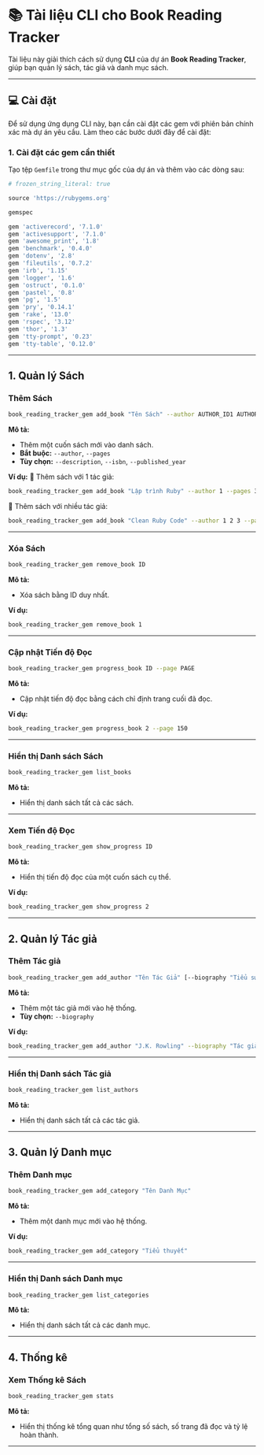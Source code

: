 # 📚 Tài liệu CLI cho **Book Reading Tracker**

Tài liệu này giải thích cách sử dụng **CLI** của dự án **Book Reading Tracker**, giúp bạn quản lý sách, tác giả và danh mục sách.

---

## 💻 Cài đặt

Để sử dụng ứng dụng CLI này, bạn cần cài đặt các gem với phiên bản chính xác mà dự án yêu cầu. Làm theo các bước dưới đây để cài đặt:

### 1. **Cài đặt các gem cần thiết**

Tạo tệp `Gemfile` trong thư mục gốc của dự án và thêm vào các dòng sau:

```ruby
# frozen_string_literal: true

source 'https://rubygems.org'

gemspec

gem 'activerecord', '7.1.0'
gem 'activesupport', '7.1.0'
gem 'awesome_print', '1.8'
gem 'benchmark', '0.4.0'
gem 'dotenv', '2.8'
gem 'fileutils', '0.7.2'
gem 'irb', '1.15'
gem 'logger', '1.6'
gem 'ostruct', '0.1.0'
gem 'pastel', '0.8'
gem 'pg', '1.5'
gem 'pry', '0.14.1'
gem 'rake', '13.0'
gem 'rspec', '3.12'
gem 'thor', '1.3'
gem 'tty-prompt', '0.23'
gem 'tty-table', '0.12.0'

```

---

## 1. **Quản lý Sách**

### Thêm Sách
```bash
book_reading_tracker_gem add_book "Tên Sách" --author AUTHOR_ID1 AUTHOR_ID2 ... --pages 300 [--description "..."] [--isbn "..."] [--published_year 2023]
```

**Mô tả:**
- Thêm một cuốn sách mới vào danh sách.
- **Bắt buộc:** `--author`, `--pages`
- **Tùy chọn:** `--description`, `--isbn`, `--published_year`

**Ví dụ:**
📗 Thêm sách với 1 tác giả:
```bash
book_reading_tracker_gem add_book "Lập trình Ruby" --author 1 --pages 300 --description "Học Ruby" --isbn "978-1234567890" --published_year 2023
```

📘 Thêm sách với nhiều tác giả:
```bash
book_reading_tracker_gem add_book "Clean Ruby Code" --author 1 2 3 --pages 280 --description "Viết Ruby sạch và hiệu quả" --isbn "978-9876543210" --published_year 2024
```

---

### Xóa Sách
```bash
book_reading_tracker_gem remove_book ID
```

**Mô tả:**
- Xóa sách bằng ID duy nhất.

**Ví dụ:**
```bash
book_reading_tracker_gem remove_book 1
```

---

### Cập nhật Tiến độ Đọc
```bash
book_reading_tracker_gem progress_book ID --page PAGE
```

**Mô tả:**
- Cập nhật tiến độ đọc bằng cách chỉ định trang cuối đã đọc.

**Ví dụ:**
```bash
book_reading_tracker_gem progress_book 2 --page 150
```

---

### Hiển thị Danh sách Sách
```bash
book_reading_tracker_gem list_books
```

**Mô tả:**
- Hiển thị danh sách tất cả các sách.

---

### Xem Tiến độ Đọc
```bash
book_reading_tracker_gem show_progress ID
```

**Mô tả:**
- Hiển thị tiến độ đọc của một cuốn sách cụ thể.

**Ví dụ:**
```bash
book_reading_tracker_gem show_progress 2
```

---

## 2. **Quản lý Tác giả**

### Thêm Tác giả
```bash
book_reading_tracker_gem add_author "Tên Tác Giả" [--biography "Tiểu sử"]
```

**Mô tả:**
- Thêm một tác giả mới vào hệ thống.
- **Tùy chọn:** `--biography`

**Ví dụ:**
```bash
book_reading_tracker_gem add_author "J.K. Rowling" --biography "Tác giả của Harry Potter"
```

---

### Hiển thị Danh sách Tác giả
```bash
book_reading_tracker_gem list_authors
```

**Mô tả:**
- Hiển thị danh sách tất cả các tác giả.

---

## 3. **Quản lý Danh mục**

### Thêm Danh mục
```bash
book_reading_tracker_gem add_category "Tên Danh Mục"
```

**Mô tả:**
- Thêm một danh mục mới vào hệ thống.

**Ví dụ:**
```bash
book_reading_tracker_gem add_category "Tiểu thuyết"
```

---

### Hiển thị Danh sách Danh mục
```bash
book_reading_tracker_gem list_categories
```

**Mô tả:**
- Hiển thị danh sách tất cả các danh mục.

---

## 4. **Thống kê**

### Xem Thống kê Sách
```bash
book_reading_tracker_gem stats
```

**Mô tả:**
- Hiển thị thống kê tổng quan như tổng số sách, số trang đã đọc và tỷ lệ hoàn thành.

---
